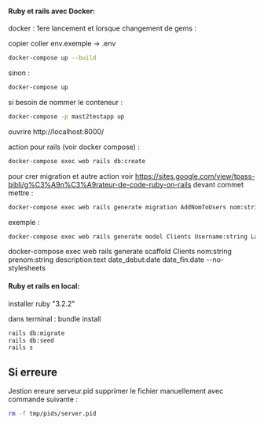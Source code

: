 

#### Ruby et rails avec Docker: ####
docker :
1ere lancement et lorsque changement de gems :

copier coller env.exemple -> .env

```bash
docker-compose up --build 
```

sinon :
```bash
docker-compose up
```

si besoin de nommer le conteneur :
```bash     
docker-compose -p mast2testapp up 
```

ouvrire http://localhost:8000/


action pour rails (voir docker compose) :
```bash
docker-compose exec web rails db:create
```
pour crer migration et autre action voir 
https://sites.google.com/view/tpass-bibli/g%C3%A9n%C3%A9rateur-de-code-ruby-on-rails
devant commet mettre :
```bash
docker-compose exec web rails generate migration AddNomToUsers nom:string		
```
exemple :
```bash
docker-compose exec web rails generate model Clients Username:string Lastname:string phone:string mail:string comment:string actif:boolean user:references 
```
docker-compose exec web  rails generate scaffold Clients nom:string prenom:string description:text date_debut:date date_fin:date --no-stylesheets


#### Ruby et rails en local: ####
installer ruby "3.2.2"

dans terminal :
bundle install

```bash
rails db:migrate
rails db:seed
rails s
```


## Si erreure ##
Jestion ereure serveur.pid
supprimer le fichier manuellement avec commande suivante :
```bash
rm -f tmp/pids/server.pid
```

